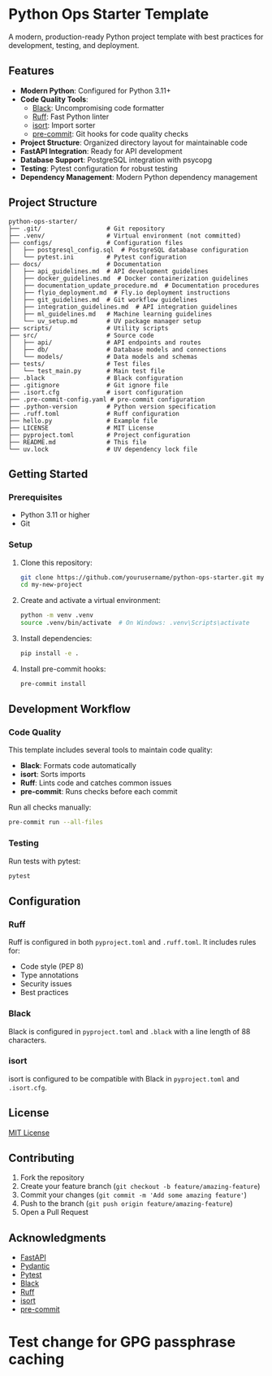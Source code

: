 # Python Ops Starter Template

A modern, production-ready Python project template with best practices for development, testing, and deployment.

## Features

- **Modern Python**: Configured for Python 3.11+
- **Code Quality Tools**:
  - [Black](https://black.readthedocs.io/): Uncompromising code formatter
  - [Ruff](https://github.com/charliermarsh/ruff): Fast Python linter
  - [isort](https://pycqa.github.io/isort/): Import sorter
  - [pre-commit](https://pre-commit.com/): Git hooks for code quality checks
- **Project Structure**: Organized directory layout for maintainable code
- **FastAPI Integration**: Ready for API development
- **Database Support**: PostgreSQL integration with psycopg
- **Testing**: Pytest configuration for robust testing
- **Dependency Management**: Modern Python dependency management

## Project Structure

```
python-ops-starter/
├── .git/                  # Git repository
├── .venv/                 # Virtual environment (not committed)
├── configs/               # Configuration files
│   ├── postgresql_config.sql  # PostgreSQL database configuration
│   └── pytest.ini         # Pytest configuration
├── docs/                  # Documentation
│   ├── api_guidelines.md  # API development guidelines
│   ├── docker_guidelines.md  # Docker containerization guidelines
│   ├── documentation_update_procedure.md  # Documentation procedures
│   ├── flyio_deployment.md  # Fly.io deployment instructions
│   ├── git_guidelines.md  # Git workflow guidelines
│   ├── integration_guidelines.md  # API integration guidelines
│   ├── ml_guidelines.md   # Machine learning guidelines
│   └── uv_setup.md        # UV package manager setup
├── scripts/               # Utility scripts
├── src/                   # Source code
│   ├── api/               # API endpoints and routes
│   ├── db/                # Database models and connections
│   └── models/            # Data models and schemas
├── tests/                 # Test files
│   └── test_main.py       # Main test file
├── .black                 # Black configuration
├── .gitignore             # Git ignore file
├── .isort.cfg             # isort configuration
├── .pre-commit-config.yaml # pre-commit configuration
├── .python-version        # Python version specification
├── .ruff.toml             # Ruff configuration
├── hello.py               # Example file
├── LICENSE                # MIT License
├── pyproject.toml         # Project configuration
├── README.md              # This file
└── uv.lock                # UV dependency lock file
```

## Getting Started

### Prerequisites

- Python 3.11 or higher
- Git

### Setup

1. Clone this repository:

   ```bash
   git clone https://github.com/yourusername/python-ops-starter.git my-new-project
   cd my-new-project
   ```

2. Create and activate a virtual environment:

   ```bash
   python -m venv .venv
   source .venv/bin/activate  # On Windows: .venv\Scripts\activate
   ```

3. Install dependencies:

   ```bash
   pip install -e .
   ```

4. Install pre-commit hooks:

   ```bash
   pre-commit install
   ```

## Development Workflow

### Code Quality

This template includes several tools to maintain code quality:

- **Black**: Formats code automatically
- **isort**: Sorts imports
- **Ruff**: Lints code and catches common issues
- **pre-commit**: Runs checks before each commit

Run all checks manually:

```bash
pre-commit run --all-files
```

### Testing

Run tests with pytest:

```bash
pytest
```

## Configuration

### Ruff

Ruff is configured in both `pyproject.toml` and `.ruff.toml`. It includes rules for:

- Code style (PEP 8)
- Type annotations
- Security issues
- Best practices

### Black

Black is configured in `pyproject.toml` and `.black` with a line length of 88 characters.

### isort

isort is configured to be compatible with Black in `pyproject.toml` and `.isort.cfg`.

## License

[MIT License](LICENSE)

## Contributing

1. Fork the repository
2. Create your feature branch (`git checkout -b feature/amazing-feature`)
3. Commit your changes (`git commit -m 'Add some amazing feature'`)
4. Push to the branch (`git push origin feature/amazing-feature`)
5. Open a Pull Request

## Acknowledgments

- [FastAPI](https://fastapi.tiangolo.com/)
- [Pydantic](https://docs.pydantic.dev/)
- [Pytest](https://docs.pytest.org/)
- [Black](https://black.readthedocs.io/)
- [Ruff](https://github.com/charliermarsh/ruff)
- [isort](https://pycqa.github.io/isort/)
- [pre-commit](https://pre-commit.com/)
# Test change for GPG passphrase caching
